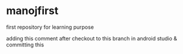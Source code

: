 # manojfirst
first repository for learning purpose

adding this comment after checkout to this branch in android studio & committing this